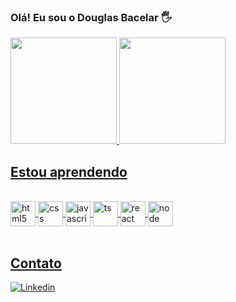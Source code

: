 ### Olá! Eu sou o Douglas Bacelar 🖐️

<div>
<a href="https://github.com/douglasbacelar">
<img height="170em" src="https://github-readme-stats.vercel.app/api?username=douglasbacelar&show_icons=true&theme=tokyonight&include_all_commits=true&count_private=true"/>
<img height="170em" src="https://github-readme-stats.vercel.app/api/top-langs/?username=douglasbacelar&layout=compact&langs_count=7&theme=tokyonight"/>

</div>

## Estou aprendendo

<div style="display: inline_block"><br/>
  <img align="center" alt="html5" src="https://cdn.jsdelivr.net/gh/devicons/devicon/icons/html5/html5-original.svg" height="40" width="40" />
  <img align="center" alt="css" src="https://cdn.jsdelivr.net/gh/devicons/devicon/icons/css3/css3-original.svg"height="40" width="40"/>
  <img align="center" alt="javascript" src="https://cdn.jsdelivr.net/gh/devicons/devicon/icons/javascript/javascript-original.svg"height="40" width="40"/>
  <img align="center" alt="ts" src="https://cdn.jsdelivr.net/gh/devicons/devicon/icons/typescript/typescript-original.svg"height="40" width="40"/>
  <img align="center" alt="react" src="https://cdn.jsdelivr.net/gh/devicons/devicon/icons/react/react-original.svg" height="40" width="40"/>
  <img align="center" alt="node" src="https://cdn.jsdelivr.net/gh/devicons/devicon/icons/nodejs/nodejs-original.svg"height="40" width="40"/>
</div><br/>

## Contato

[![Linkedin](https://img.shields.io/badge/LinkedIn-0077B5?style=for-the-badge&logo=linkedin&logoColor=white)](https://www.linkedin.com/in/douglas-bacelar-82b722149)
